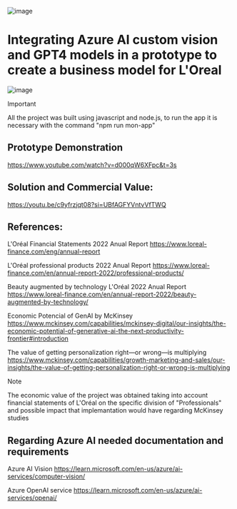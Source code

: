 ![image](https://github.com/Jhonnatan7br/Loreal-Microsoft-Azure-Hackathon/assets/104907786/9d8ebd1f-8bb7-40c0-b235-c4eb5f90a51a)

# Integrating Azure AI custom vision and GPT4 models in a prototype to create a business model for L'Oreal

![image](https://github.com/Jhonnatan7br/Loreal-Hackathon/assets/104907786/5214681c-bdf4-4d4c-94e9-e13b0d6806b7)

>[!IMPORTANT]
> All the project was built using javascript and node.js, to run the app it is necessary with the command "npm run mon-app" 

## Prototype Demonstration
https://www.youtube.com/watch?v=d000qW6XFpc&t=3s

## Solution and Commercial Value:
https://youtu.be/c9yfrzjqt08?si=UBfAGFYVntvVfTWQ

## References:

L'Oréal Financial Statements 2022 Anual Report
https://www.loreal-finance.com/eng/annual-report

L'Oréal professional products 2022 Anual Report
https://www.loreal-finance.com/en/annual-report-2022/professional-products/

Beauty augmented by technology L'Oréal 2022 Anual Report
https://www.loreal-finance.com/en/annual-report-2022/beauty-augmented-by-technology/

Economic Potencial of GenAI by McKinsey
https://www.mckinsey.com/capabilities/mckinsey-digital/our-insights/the-economic-potential-of-generative-ai-the-next-productivity-frontier#introduction 

The value of getting personalization right—or wrong—is multiplying
https://www.mckinsey.com/capabilities/growth-marketing-and-sales/our-insights/the-value-of-getting-personalization-right-or-wrong-is-multiplying

>[!NOTE]
> The economic value of the project was obtained taking into account financial statements of L'Oréal on the specific division of "Professionals" and possible impact that implemantation would have regarding McKinsey studies

## Regarding Azure AI needed documentation and requirements

Azure AI Vision
https://learn.microsoft.com/en-us/azure/ai-services/computer-vision/

Azure OpenAI service
https://learn.microsoft.com/en-us/azure/ai-services/openai/
